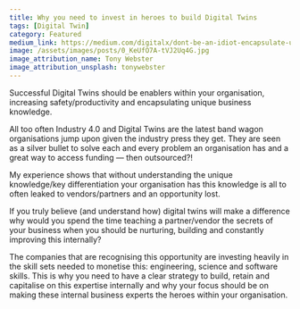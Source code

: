 ```yaml
---
title: Why you need to invest in heroes to build Digital Twins
tags: [Digital Twin]
category: Featured
medium_link: https://medium.com/digitalx/dont-be-an-idiot-encapsulate-unique-business-knowledge-in-your-digital-twins-a8c4d086f73f
image: /assets/images/posts/0_KeUfO7A-tVJ2Uq4G.jpg
image_attribution_name: Tony Webster
image_attribution_unsplash: tonywebster
---
```

Successful Digital Twins should be enablers within your organisation, increasing safety/productivity and encapsulating unique business knowledge.
<!-- readmore -->
All too often Industry 4.0 and Digital Twins are the latest band wagon organisations jump upon given the industry press they get. They are seen as a silver bullet to solve each and every problem an organisation has and a great way to access funding — then outsourced?!

My experience shows that without understanding the unique knowledge/key differentiation your organisation has this knowledge is all to often leaked to vendors/partners and an opportunity lost.

If you truly believe (and understand how) digital twins will make a difference why would you spend the time teaching a partner/vendor the secrets of your business when you should be nurturing, building and constantly improving this internally?

The companies that are recognising this opportunity are investing heavily in the skill sets needed to monetise this: engineering, science and software skills. This is why you need to have a clear strategy to build, retain and capitalise on this expertise internally and why your focus should be on making these internal business experts the heroes within your organisation.
